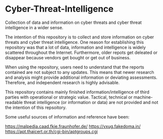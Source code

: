 # Cyber-Threat-Intelligence
Collection of data and information on cyber threats and cyber threat intelligence in a wider sense.

The intention of this repository is to collect and store information on cyber threats and cyber threat intelligence. One reason for establishing this repository was that a lot of data, information and intelligence is widely scattered throughout the Internet. Furthermore, older repots get deleated or disappear because vendors get bought or get out of business. 

When using the repository, users need to understand that the reports contained are not subject to any updates. This means that newer research and analysis might provide additional information or deviating assessments. Therefore, and independent research is highly advisable. 

This repository contains mainly finished information/intelligence of third parties with operational or strategic value. Tactical, technical or machine-readable threat intelligence (or information or data) are not provided and not the intention of this repsoitory. 

Some useful sources of information and reference have been:

https://malpedia.caad.fkie.fraunhofer.de/
https://vxug.fakedoma.in/
https://apt.thaicert.or.th/cgi-bin/aptgroups.cgi
